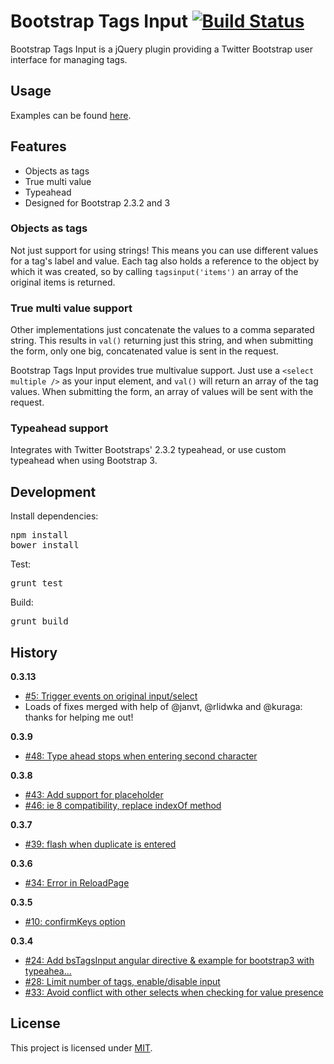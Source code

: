 # Bootstrap Tags Input [![Build Status](https://travis-ci.org/TimSchlechter/bootstrap-tagsinput.svg?branch=master)](https://travis-ci.org/TimSchlechter/bootstrap-tagsinput)
Bootstrap Tags Input is a jQuery plugin providing a Twitter Bootstrap user interface for managing tags.

## Usage
Examples can be found [here](http://timschlechter.github.com/bootstrap-tagsinput/examples/).

## Features
* Objects as tags
* True multi value
* Typeahead
* Designed for Bootstrap 2.3.2 and 3

### Objects as tags
Not just support for using strings! This means you can use different values
for a tag's label and value. Each tag also holds a reference to the object
by which it was created, so by calling <code>tagsinput('items')</code> an
array of the original items is returned.
  
### True multi value support
Other implementations just concatenate the values to a comma separated string.
This results in <code>val()</code> returning just this string, and when
submitting the form, only one big, concatenated value is sent in the request.

Bootstrap Tags Input provides true multivalue support. Just use a 
<code>&lt;select multiple /&gt;</code> as your input element, and 
<code>val()</code> will return an array of the tag values. When submitting the
form, an array of values will be sent with the request.

### Typeahead support
Integrates with Twitter Bootstraps' 2.3.2 typeahead, or use custom typeahead when using Bootstrap 3.

## Development
Install dependencies:
<pre>
npm install
bower install
</pre>
Test:
<pre>
grunt test
</pre>
Build:
<pre>
grunt build
</pre>

## History
__0.3.13__
* [#5: Trigger events on original input/select](https://github.com/TimSchlechter/bootstrap-tagsinput/issues/5)
* Loads of fixes merged with help of @janvt, @rlidwka and @kuraga: thanks for helping me out!

__0.3.9__
* [#48: Type ahead stops when entering second character](https://github.com/TimSchlechter/bootstrap-tagsinput/issues/48)

__0.3.8__
* [#43: Add support for placeholder](https://github.com/TimSchlechter/bootstrap-tagsinput/pull/43)
* [#46: ie 8 compatibility, replace indexOf method](https://github.com/TimSchlechter/bootstrap-tagsinput/pull/46)

__0.3.7__
* [#39: flash when duplicate is entered](https://github.com/TimSchlechter/bootstrap-tagsinput/issues/39)

__0.3.6__

* [#34: Error in ReloadPage](https://github.com/TimSchlechter/bootstrap-tagsinput/issues/34)

__0.3.5__

* [#10: confirmKeys option](https://github.com/TimSchlechter/bootstrap-tagsinput/issues/10)

__0.3.4__

* [#24: Add bsTagsInput angular directive & example for bootstrap3 with typeahea...](https://github.com/TimSchlechter/bootstrap-tagsinput/pull/24)
* [#28: Limit number of tags, enable/disable input](https://github.com/TimSchlechter/bootstrap-tagsinput/pull/28)
* [#33: Avoid conflict with other selects when checking for value presence](https://github.com/TimSchlechter/bootstrap-tagsinput/pull/33)

## License
This project is licensed under [MIT](https://raw.github.com/TimSchlechter/bootstrap-tagsinput/master/LICENSE "Read more about the MIT license").